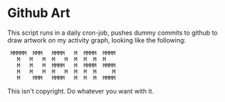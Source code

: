 # Github Art

This script runs in a daily cron-job, pushes dummy commits to github to draw artwork on my activity graph, looking like the following:


     MMMMM  MMM   MMMM   M  MMMM  MMMM  
       M   M   M  M   M  M  M  M  M     
       M   M   M  MMMM   M  MMMM  MMMM  
       M   M   M  M   M  M  M  M     M  
       M    MMM   MMMM   M  M  M  MMMM  


This isn't copyright. Do whatever you want with it.
